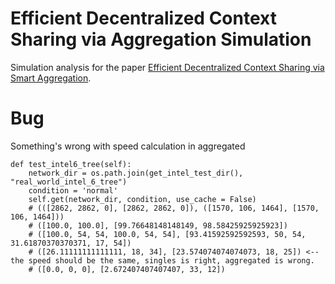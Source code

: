 # Efficient Decentralized Context Sharing via Aggregation Simulation

Simulation analysis for the paper [Efficient Decentralized Context Sharing via Smart Aggregation](http://mpc.ece.utexas.edu/media/uploads/publishing/mass2014_grapevineaggregation.pdf). 

Bug
===
Something's wrong with speed calculation in aggregated

    def test_intel6_tree(self):
        network_dir = os.path.join(get_intel_test_dir(), "real_world_intel_6_tree")
        condition = 'normal'
        self.get(network_dir, condition, use_cache = False)
        # (([2862, 2862, 0], [2862, 2862, 0]), ([1570, 106, 1464], [1570, 106, 1464]))
        # ([100.0, 100.0], [99.76648148148149, 98.58425925925923])
        # ([100.0, 54, 54, 100.0, 54, 54], [93.41592592592593, 50, 54, 31.61870370370371, 17, 54])
        # ([26.11111111111111, 18, 34], [23.574074074074073, 18, 25]) <-- the speed should be the same, singles is right, aggregated is wrong.
        # ([0.0, 0, 0], [2.672407407407407, 33, 12])
